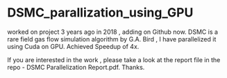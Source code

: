 # DSMC_parallization_using_GPU
worked on project 3 years ago in 2018 , adding on Github now. DSMC is a rare field gas flow simulation algorithm by G.A. Bird , I have parallelized it using Cuda on GPU. Achieved Speedup of 4x. 

If you are interested in the work , please take a look at the report file in the repo - DSMC Parallelization Report.pdf.
Thanks.
